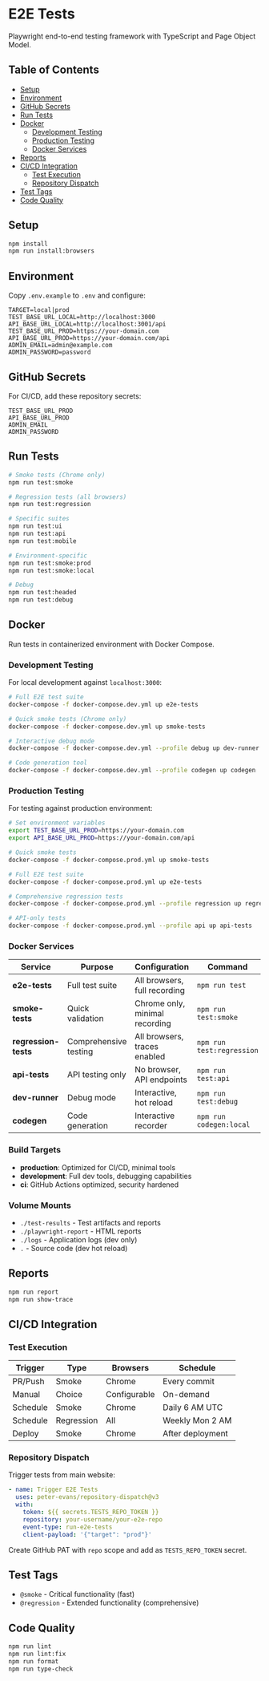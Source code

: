 # E2E Tests

Playwright end-to-end testing framework with TypeScript and Page Object Model.

## Table of Contents

- [Setup](#setup)
- [Environment](#environment)
- [GitHub Secrets](#github-secrets)
- [Run Tests](#run-tests)
- [Docker](#docker)
  - [Development Testing](#development-testing)
  - [Production Testing](#production-testing)
  - [Docker Services](#docker-services)
- [Reports](#reports)
- [CI/CD Integration](#cicd-integration)
  - [Test Execution](#test-execution)
  - [Repository Dispatch](#repository-dispatch)
- [Test Tags](#test-tags)
- [Code Quality](#code-quality)

## Setup

```bash
npm install
npm run install:browsers
```

## Environment

Copy `.env.example` to `.env` and configure:

```
TARGET=local|prod
TEST_BASE_URL_LOCAL=http://localhost:3000
API_BASE_URL_LOCAL=http://localhost:3001/api
TEST_BASE_URL_PROD=https://your-domain.com
API_BASE_URL_PROD=https://your-domain.com/api
ADMIN_EMAIL=admin@example.com
ADMIN_PASSWORD=password
```

## GitHub Secrets

For CI/CD, add these repository secrets:

```
TEST_BASE_URL_PROD
API_BASE_URL_PROD
ADMIN_EMAIL
ADMIN_PASSWORD
```

## Run Tests

```bash
# Smoke tests (Chrome only)
npm run test:smoke

# Regression tests (all browsers)
npm run test:regression

# Specific suites
npm run test:ui
npm run test:api
npm run test:mobile

# Environment-specific
npm run test:smoke:prod
npm run test:smoke:local

# Debug
npm run test:headed
npm run test:debug
```

## Docker

Run tests in containerized environment with Docker Compose.

### Development Testing

For local development against `localhost:3000`:

```bash
# Full E2E test suite
docker-compose -f docker-compose.dev.yml up e2e-tests

# Quick smoke tests (Chrome only)
docker-compose -f docker-compose.dev.yml up smoke-tests

# Interactive debug mode
docker-compose -f docker-compose.dev.yml --profile debug up dev-runner

# Code generation tool
docker-compose -f docker-compose.dev.yml --profile codegen up codegen
```

### Production Testing

For testing against production environment:

```bash
# Set environment variables
export TEST_BASE_URL_PROD=https://your-domain.com
export API_BASE_URL_PROD=https://your-domain.com/api

# Quick smoke tests
docker-compose -f docker-compose.prod.yml up smoke-tests

# Full E2E test suite
docker-compose -f docker-compose.prod.yml up e2e-tests

# Comprehensive regression tests
docker-compose -f docker-compose.prod.yml --profile regression up regression-tests

# API-only tests
docker-compose -f docker-compose.prod.yml --profile api up api-tests
```

### Docker Services

| Service              | Purpose               | Configuration                  | Command                   |
| -------------------- | --------------------- | ------------------------------ | ------------------------- |
| **e2e-tests**        | Full test suite       | All browsers, full recording   | `npm run test`            |
| **smoke-tests**      | Quick validation      | Chrome only, minimal recording | `npm run test:smoke`      |
| **regression-tests** | Comprehensive testing | All browsers, traces enabled   | `npm run test:regression` |
| **api-tests**        | API testing only      | No browser, API endpoints      | `npm run test:api`        |
| **dev-runner**       | Debug mode            | Interactive, hot reload        | `npm run test:debug`      |
| **codegen**          | Code generation       | Interactive recorder           | `npm run codegen:local`   |

### Build Targets

- **production**: Optimized for CI/CD, minimal tools
- **development**: Full dev tools, debugging capabilities
- **ci**: GitHub Actions optimized, security hardened

### Volume Mounts

- `./test-results` - Test artifacts and reports
- `./playwright-report` - HTML reports
- `./logs` - Application logs (dev only)
- `.` - Source code (dev hot reload)

## Reports

```bash
npm run report
npm run show-trace
```

## CI/CD Integration

### Test Execution

| Trigger  | Type       | Browsers     | Schedule         |
| -------- | ---------- | ------------ | ---------------- |
| PR/Push  | Smoke      | Chrome       | Every commit     |
| Manual   | Choice     | Configurable | On-demand        |
| Schedule | Smoke      | Chrome       | Daily 6 AM UTC   |
| Schedule | Regression | All          | Weekly Mon 2 AM  |
| Deploy   | Smoke      | Chrome       | After deployment |

### Repository Dispatch

Trigger tests from main website:

```yaml
- name: Trigger E2E Tests
  uses: peter-evans/repository-dispatch@v3
  with:
    token: ${{ secrets.TESTS_REPO_TOKEN }}
    repository: your-username/your-e2e-repo
    event-type: run-e2e-tests
    client-payload: '{"target": "prod"}'
```

Create GitHub PAT with `repo` scope and add as `TESTS_REPO_TOKEN` secret.

## Test Tags

- `@smoke` - Critical functionality (fast)
- `@regression` - Extended functionality (comprehensive)

## Code Quality

```bash
npm run lint
npm run lint:fix
npm run format
npm run type-check
```
